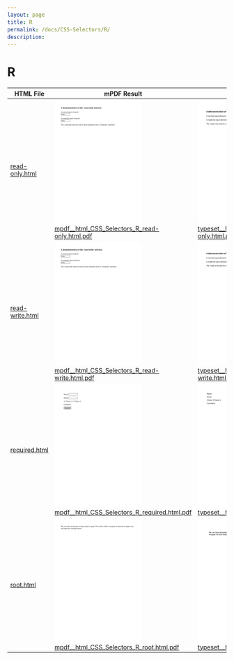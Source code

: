 ```yaml
---
layout: page
title: R
permalink: /docs/CSS-Selectors/R/
description: 
---
```


# R

| HTML File | mPDF Result | typeset.sh Result | PDFreactor Result |
|---------|---------|---------|---------|
| [read-only.html](/html/CSS%20Selectors/R/read-only.html) | ![](mpdf__html_CSS_Selectors_R_read-only.html.png) [mpdf__html_CSS_Selectors_R_read-only.html.pdf](mpdf__html_CSS_Selectors_R_read-only.html.pdf) | ![](typeset__html_CSS_Selectors_R_read-only.html.png) [typeset__html_CSS_Selectors_R_read-only.html.pdf](typeset__html_CSS_Selectors_R_read-only.html.pdf) | ![](pdfreactor__html_CSS_Selectors_R_read-only.html.png) [pdfreactor__html_CSS_Selectors_R_read-only.html.pdf](pdfreactor__html_CSS_Selectors_R_read-only.html.pdf) |
| [read-write.html](/html/CSS%20Selectors/R/read-write.html) | ![](mpdf__html_CSS_Selectors_R_read-write.html.png) [mpdf__html_CSS_Selectors_R_read-write.html.pdf](mpdf__html_CSS_Selectors_R_read-write.html.pdf) | ![](typeset__html_CSS_Selectors_R_read-write.html.png) [typeset__html_CSS_Selectors_R_read-write.html.pdf](typeset__html_CSS_Selectors_R_read-write.html.pdf) | ![](pdfreactor__html_CSS_Selectors_R_read-write.html.png) [pdfreactor__html_CSS_Selectors_R_read-write.html.pdf](pdfreactor__html_CSS_Selectors_R_read-write.html.pdf) |
| [required.html](/html/CSS%20Selectors/R/required.html) | ![](mpdf__html_CSS_Selectors_R_required.html.png) [mpdf__html_CSS_Selectors_R_required.html.pdf](mpdf__html_CSS_Selectors_R_required.html.pdf) | ![](typeset__html_CSS_Selectors_R_required.html.png) [typeset__html_CSS_Selectors_R_required.html.pdf](typeset__html_CSS_Selectors_R_required.html.pdf) | ![](pdfreactor__html_CSS_Selectors_R_required.html.png) [pdfreactor__html_CSS_Selectors_R_required.html.pdf](pdfreactor__html_CSS_Selectors_R_required.html.pdf) |
| [root.html](/html/CSS%20Selectors/R/root.html) | ![](mpdf__html_CSS_Selectors_R_root.html.png) [mpdf__html_CSS_Selectors_R_root.html.pdf](mpdf__html_CSS_Selectors_R_root.html.pdf) | ![](typeset__html_CSS_Selectors_R_root.html.png) [typeset__html_CSS_Selectors_R_root.html.pdf](typeset__html_CSS_Selectors_R_root.html.pdf) | ![](pdfreactor__html_CSS_Selectors_R_root.html.png) [pdfreactor__html_CSS_Selectors_R_root.html.pdf](pdfreactor__html_CSS_Selectors_R_root.html.pdf) |

